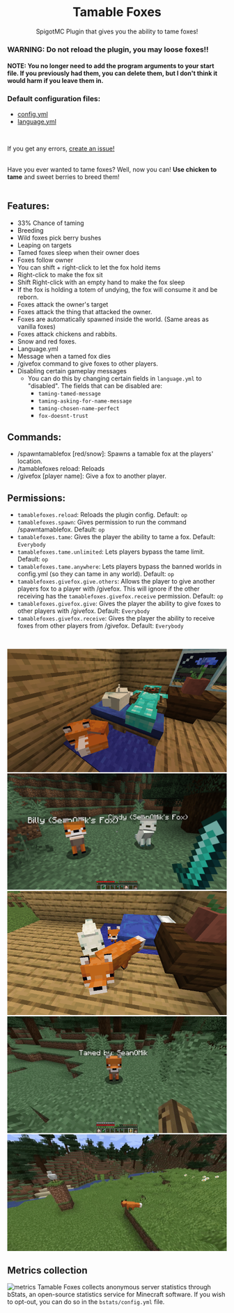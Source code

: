 <h1 align="center">Tamable Foxes</h1>
<p align="center">
SpigotMC Plugin that gives you the ability to tame foxes!
</p>

### WARNING: Do not reload the plugin, you may loose foxes!!
#### NOTE: You no longer need to add the program arguments to your start file. If you previously had them, you can delete them, but I don't think it would harm if you leave them in.

### Default configuration files:
* <a href="https://github.com/SeanOMik/TamableFoxes/blob/master/Plugin/src/main/resources/config.yml">config.yml</a>
* <a href="https://github.com/SeanOMik/TamableFoxes/blob/master/Plugin/src/main/resources/language.yml">language.yml</a>
<br>

If you get any errors, <a href="https://github.com/SeanOMik/TamableFoxes/issues/new">create an issue!</a><br><br>

Have you ever wanted to tame foxes? Well, now you can! <b>Use chicken to tame</b> and sweet berries to breed them!<br><br>

## Features:
* 33% Chance of taming
* Breeding
* Wild foxes pick berry bushes
* Leaping on targets
* Tamed foxes sleep when their owner does
* Foxes follow owner
* You can shift + right-click to let the fox hold items
* Right-click to make the fox sit
* Shift Right-click with an empty hand to make the fox sleep
* If the fox is holding a totem of undying, the fox will consume it and be reborn.
* Foxes attack the owner's target
* Foxes attack the thing that attacked the owner.
* Foxes are automatically spawned inside the world. (Same areas as vanilla foxes)
* Foxes attack chickens and rabbits.
* Snow and red foxes.
* Language.yml
* Message when a tamed fox dies
* /givefox command to give foxes to other players.
* Disabling certain gameplay messages
  * You can do this by changing certain fields in `language.yml` to "disabled". The fields that can be disabled are:
    * `taming-tamed-message`
    * `taming-asking-for-name-message`
    * `taming-chosen-name-perfect`
    * `fox-doesnt-trust`

## Commands:
* /spawntamablefox [red/snow]: Spawns a tamable fox at the players' location.
* /tamablefoxes reload: Reloads
* /givefox [player name]: Give a fox to another player.

## Permissions:
* `tamablefoxes.reload`: Reloads the plugin config. Default: `op`
* `tamablefoxes.spawn`: Gives permission to run the command /spawntamablefox. Default: `op`
* `tamablefoxes.tame`: Gives the player the ability to tame a fox. Default: `Everybody`
* `tamablefoxes.tame.unlimited`: Lets players bypass the tame limit. Default: `op`
* `tamablefoxes.tame.anywhere`: Lets players bypass the banned worlds in config.yml (so they can tame in any world). Default: `op`
* `tamablefoxes.givefox.give.others`: Allows the player to give another players fox to a player with /givefox. This will ignore if the other receiving has the `tamablefoxes.givefox.receive` permission. Default: `op`
* `tamablefoxes.givefox.give`: Gives the player the ability to give foxes to other players with /givefox. Default: `Everybody`
* `tamablefoxes.givefox.receive`: Gives the player the ability to receive foxes from other players from /givefox. Default: `Everybody`

<br>

![foxes sleeping](Screenshots/foxes-sleeping-with-player.png)
![foxes sitting player holding sword](Screenshots/foxes-sitting-sword.png)
![foxes with baby looking at player](Screenshots/foxes-baby-looking-at-player.png)
![giving fox totem](Screenshots/giving-fox-item.gif)
![fox leaping towards chicken](Screenshots/fox-pouncing.gif)

## Metrics collection
![metrics](https://bstats.org/signatures/bukkit/TamableFoxes.svg)
Tamable Foxes collects anonymous server statistics through bStats, an open-source statistics service for Minecraft software. If you wish to opt-out, you can do so in the `bstats/config.yml` file.
